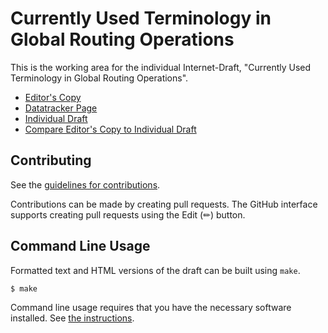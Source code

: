<!-- regenerate: on (set to off if you edit this file) -->

# Currently Used Terminology in Global Routing Operations

This is the working area for the individual Internet-Draft, "Currently Used Terminology in Global Routing Operations".

* [Editor's Copy](https://ichdasich.github.io/draft-routing-operations-terminology/#go.draft-fiebig-grow-routing-ops-terms.html)
* [Datatracker Page](https://datatracker.ietf.org/doc/draft-fiebig-grow-routing-ops-terms)
* [Individual Draft](https://datatracker.ietf.org/doc/html/draft-fiebig-grow-routing-ops-terms)
* [Compare Editor's Copy to Individual Draft](https://ichdasich.github.io/draft-routing-operations-terminology/#go.draft-fiebig-grow-routing-ops-terms.diff)


## Contributing

See the
[guidelines for contributions](https://github.com/ichdasich/draft-routing-operations-terminology/blob/main/CONTRIBUTING.md).

Contributions can be made by creating pull requests.
The GitHub interface supports creating pull requests using the Edit (✏) button.


## Command Line Usage

Formatted text and HTML versions of the draft can be built using `make`.

```sh
$ make
```

Command line usage requires that you have the necessary software installed.  See
[the instructions](https://github.com/martinthomson/i-d-template/blob/main/doc/SETUP.md).

